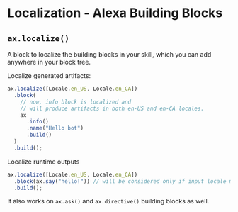 # Localization - Alexa Building Blocks

## `ax.localize()`

A block to localize the building blocks in your skill, which you can add anywhere in your block tree.

Localize generated artifacts:

```ts
ax.localize([Locale.en_US, Locale.en_CA])
  .block(
    // now, info block is localized and
    // will produce artifacts in both en-US and en-CA locales.
    ax
      .info()
      .name("Hello bot")
      .build()
  )
  .build();
```

Localize runtime outputs

```ts
ax.localize([Locale.en_US, Locale.en_CA])
  .block(ax.say("hello!")) // will be considered only if input locale matches en-US or en-CA
  .build();
```

It also works on `ax.ask()` and `ax.directive()` building blocks as well.
